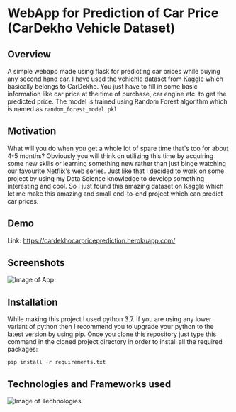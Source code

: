 # WebApp for Prediction of Car Price (CarDekho Vehicle Dataset)

## Overview 

A simple webapp made using flask for predicting car prices while buying any second hand car. I have used the vehichle dataset from Kaggle which basically belongs to CarDekho. You just have to fill in some basic information like car price at the time of purchase, car engine etc. to get the predicted price. The model is trained using Random Forest algorithm which is named as ```random_forest_model.pkl```

## Motivation

What will you do when you get a whole lot of spare time that's too for about 4-5 months? Obviously you will think on utilizing this time by acquiring some new skills or learning something new rather than just binge watching our favourite Netflix's web series. Just like that I decided to work on some project by using my Data Science knowledge to develop something interesting and cool. So I just found this amazing dataset on Kaggle which let me make this amazing and small end-to-end project which can predict car prices.

## Demo

Link: https://cardekhocarpriceprediction.herokuapp.com/

## Screenshots
![Image of App](https://github.com/TStud/WebApp-for-Prediction-of-Car-Price-CarDekho-Vehicle-Dataset-/blob/master/Screenshot%202020-08-31%20at%209.15.12%20PM.png)


## Installation

While making this project I used python 3.7. If you are using any lower variant of python then I recommend you to upgrade your python to the latest version by using pip. Once you clone this repository just type this command in the cloned project directory in order to install all the required packages:

```
pip install -r requirements.txt
```
## Technologies and Frameworks used
![Image of Technologies](https://theforetech.com/wp-content/uploads/2020/08/technologies.png)
